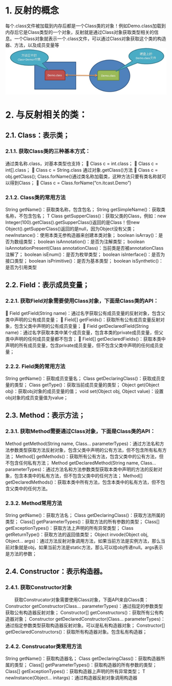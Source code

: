 # 1. 反射的概念
每个.class文件被加载到内存后都是一个Class类的对象！例如Demo.class加载到内存后它是Class<Demo>类型的一个对象，反射就是通过Class对象获取类型相关的信息。一个Class对象就表示一个.class文件，可以通过Class对象获取这个类的构造器、方法，以及成员变量等
![](_v_images/_1534337348_5267.png)
# 2. 与反射相关的类：
## 2.1. Class：表示类；
### 2.1.1. 获取Class类的三种基本方式：
通过类名称.class，对基本类型也支持；
	Class c = int.class；
	Class c = int[].class；
	Class c = String.class
通过对象.getClass()方法
	Class c = obj.getClass();
Class.forName()通过类名称加载类，这种方法只要有类名称就可以得到Class；
	Class c = Class.forName(“cn.itcast.Demo”)
### 2.1.2. Class类的常用方法
String getName()：获取类名称，包含包名；
String getSimpleName()：获取类名称，不包含包名；
T Class getSupperClass()：获取父类的Class，例如：new Integer(100).getClass().getSupperClass()返回的是Class<Number>！但new Object().getSupperClass()返回的是null，因为Object没有父类；
newInstance()：使用本类无参构造器来创建本类对象；
boolean isArray()：是否为数组类型；
boolean isAnnotation()：是否为注解类型；
boolean isAnnotationPresent(Class annotationClass)：当前类是否被annotationClass注解了；
boolean isEnum()：是否为枚举类型；
boolean isInterface()：是否为接口类型；
boolean isPrimitive()：是否为基本类型；
boolean isSynthetic()：是否为引用类型
## 2.2. Field：表示成员变量；
### 2.2.1. 获取Field对象需要使用Class对象，下面是Class类的API：
	Field getField(String name)：通过名字获取公有成员变量的反射对象，包含父类中声明的公有成员变量；
	Field[] getFields()：获取所有公有成员变量反射对象，包含父类中声明的公有成员变量；
	Field getDeclaredField(String name)：通过名字获取本类中某个成员变量，包含本类的private成员变量，但父类中声明的任何成员变量都不包含；
	Field[] getDeclaredFields()：获取本类中声明的所有成员变量，包含private成员变量，但不包含父类中声明的任何成员变量；
### 2.2.2. Field类的常用方法
String getName()：获取成员变量名；
Class getDeclaringClass()：获取成员变量的类型；
Class getType()：获取当前成员变量的类型；
Object get(Object obj)：获取obj对象的成员变量的值；
void set(Object obj, Object value)：设置obj对象的成员变量值为value；
## 2.3. Method：表示方法；
### 2.3.1. 获取Method需要通过Class对象，下面是Class类的API：
Method getMethod(String name, Class… parameterTypes)：通过方法名和方法参数类型获取方法反射对象，包含父类中声明的公有方法，但不包含所有私有方法；
Method[] getMethods()：获取所有公有方法，包含父类中的公有方法，但不包含任何私有方法；
Method getDeclaredMethod(String name, Class… parameterTypes)：通过方法名和方法参数类型获取本类中声明的方法的反射对象，包含本类中的私有方法，但不包含父类中的任何方法；
Method[] getDeclaredMethods()：获取本类中所有方法，包含本类中的私有方法，但不包含父类中的任何方法。
### 2.3.2. Method常用方法
String getName()：获取方法名；
Class getDeclaringClass()：获取方法所属的类型；
Class[] getParameterTypes()：获取方法的所有参数的类型；
Class[] getExceptionTypes()：获取方法上声明的所有异常类型；
Class getReturnType()：获取方法的返回值类型；
Object invode(Object obj, Object… args)：通过方法反射对象调用方法，如果当前方法是实例方法，那么当前对象就是obj，如果当前方法是static方法，那么可以给obj传递null。args表示是方法的参数；
## 2.4. Constructor：表示构造器。
### 2.4.1. 获取Constructor对象
　　获取Construcator对象需要使用Class对象，下面API来自Class类：
Constructor getConstructor(Class… parameterTypes)：通过指定的参数类型获取公有构造器反射对象；
Constructor[] getConstructors()：获取所有公有构造器对象；
Constructor getDeclaredConstructor(Class… parameterTypes)：通过指定参数类型获取构造器反射对象。可以是私有构造器对象；
Constructor[] getDeclaredConstructors()：获取所有构造器对象。包含私有构造器；
### 2.4.2. Construcator类常用方法
String getName()：获取构造器名；
Class getDeclaringClass()：获取构造器所属的类型；
Class[] getParameterTypes()：获取构造器的所有参数的类型；
Class[] getExceptionTypes()：获取构造器上声明的所有异常类型；
T newInstance(Object… initargs)：通过构造器反射对象调用构造器




